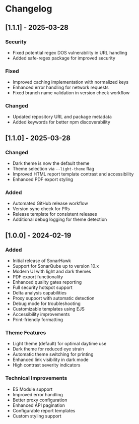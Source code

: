 # Changelog

## [1.1.1] - 2025-03-28

### Security

- Fixed potential regex DOS vulnerability in URL handling
- Added safe-regex package for improved security

### Fixed

- Improved caching implementation with normalized keys
- Enhanced error handling for network requests
- Fixed branch name validation in version check workflow

### Changed

- Updated repository URL and package metadata
- Added keywords for better npm discoverability

## [1.1.0] - 2025-03-28

### Changed

- Dark theme is now the default theme
- Theme selection via `--light-theme` flag
- Improved HTML report template contrast and accessibility
- Enhanced PDF export styling

### Added

- Automated GitHub release workflow
- Version sync check for PRs
- Release template for consistent releases
- Additional debug logging for theme detection

## [1.0.0] - 2024-02-19

### Added

- Initial release of SonarHawk
- Support for SonarQube up to version 10.x
- Modern UI with light and dark themes
- PDF export functionality
- Enhanced quality gates reporting
- Full security hotspot support
- Delta analysis capabilities
- Proxy support with automatic detection
- Debug mode for troubleshooting
- Customizable templates using EJS
- Accessibility improvements
- Print-friendly formatting

### Theme Features

- Light theme (default) for optimal daytime use
- Dark theme for reduced eye strain
- Automatic theme switching for printing
- Enhanced link visibility in dark mode
- High contrast severity indicators

### Technical Improvements

- ES Module support
- Improved error handling
- Better proxy configuration
- Enhanced API pagination
- Configurable report templates
- Custom styling support
